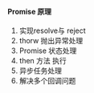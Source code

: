 #### Promise 原理

1. 实现resolve与 reject 
2. thorw 抛出异常处理
3. Promise 状态处理
4. then 方法 执行
5. 异步任务处理
6. 解决多个回调问题